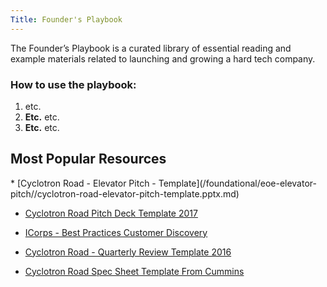 ```yaml
---
Title: Founder's Playbook
---
```


<div class="home-lead-content">



<p class="intro-text">The Founder’s Playbook is a curated library of essential reading and example materials related to launching and growing a hard tech company. </p>

<h3>How to use the playbook:</h3>

<p> 

<ol>
  <li><b></b> etc. </li>
  <li><b>Etc.</b> etc. </li>
  <li><b>Etc.</b> etc. </li>
</ol>  

</p>

</div>

<div markdown="1" class="medium-12 home-popular-resources">

<h2>Most Popular Resources</h2>
* 
  [Cyclotron Road - Elevator Pitch - Template](/foundational/eoe-elevator-pitch//cyclotron-road-elevator-pitch-template.pptx.md)

* 
  [Cyclotron Road Pitch Deck Template 2017](/finance/vc-pitch/content-templates/cyclotron-road-pitch-deck-template-2017.pptx.md)

* 
  [ICorps - Best Practices Customer Discovery](/market-customer/customer-discovery/content-icorps-customer-discovery/icorps-best-practices-customer-discovery.pdf.md)

* 
  [Cyclotron Road - Quarterly Review Template 2016](/team-execution/advisory-board-meetings/eoe-advisory-board-meetings/cyclotron-road-quarterly-review-template-2016.pptx.md)

*
  [Cyclotron Road Spec Sheet Template From Cummins](/tech-product/product-prd-spec-sheet/eoe-product-spec-sheets/cyclotron-road-spec-sheet-template-from-cummins.docx.md)

</div>

<!-- <div markdown="1" class="medium-12 home-popular-slider">

<div markdown="1" class="home-slider-foundational">
# Most Popular Foundational Resources
* [Cyclotron Road - Elevator Pitch - Template](/foundational/eoe-elevator-pitch//cyclotron-road-elevator-pitch-template.pptx.md)
* [Matthew Nordan - Demystifying Money](/foundational/content-equity-v-debt-v-revenue//matthew-nordan-demystifyng-money.pdf.md)
</div>

<div markdown="1" class="home-slider-foundational">
# Most Popular Finance Resources
* [Venture Hacks - Cap Table Overview](/finance/cap-table-vc-legal-docs/content-cap-table-overview/venture-hacks-cap-table-overview.webloc.md)
* [Solar Junction Series A](/finance/vc-pitch/eoe-hard-tech-pitch-decks/solar-junction-series-a.pdf.md)
</div>

<div markdown="1" class="home-slider-foundational">
# Most Popular Market + Customer Resources
* [ICorps - Best Practices Customer Discovery](/market-customer/customer-discovery/content-icorps-customer-discovery/icorps-best-practices-customer-discovery.pdf.md)
* [Khosla Ventures - Project Rifle](/market-customer/market-sizing-segmentation/content-market-segmentation/khosla-ventures-project-rifle.ppt.md)
</div>

<div markdown="1" class="home-slider-foundational">
# Most Popular Team + Execution Resources
* [Cyclotron Road - Quarterly Review Memo Template 2016](/team-execution/advisory-board-meetings/eoe-advisory-board-meetings/cyclotron-road-quarterly-review-memo-template-2016.docx.md)
* [NextView Board Slide Deck Template](/team-execution/board-of-directors-meetings/eoe-board-meeting-decks/nextview-board-slide-deck-template.pptx.md)
</div>

<div markdown="1" class="home-slider-foundational">
# Most Popular Tech + Product Resources
* [Cyclotron Road Spec Sheet Template From Cummins](/tech-product/product-prd-spec-sheet/eoe-product-spec-sheets/cyclotron-road-spec-sheet-template-from-cummins.docx.md)
* [Cyclotron Road - Product Internal Press Release Iteration](/tech-product/product-prd-spec-sheet/content-product-internal-press-release-iteration/cyclotron-road-product-internal-press-release-iteration.pptx.md)
</div>

</div> -->
